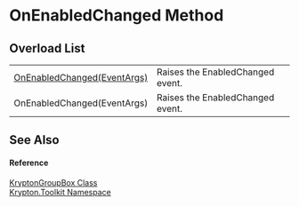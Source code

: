 # OnEnabledChanged Method


## Overload List
<table>
<tr>
<td><a href="1ce32494-500a-1bcd-696c-69a170643d51.md">OnEnabledChanged(EventArgs)</a></td>
<td>Raises the EnabledChanged event.</td></tr>
<tr>
<td>OnEnabledChanged(EventArgs)</td>
<td>Raises the EnabledChanged event.</td></tr>
</table>

## See Also


#### Reference
<a href="7bf61b7d-9d99-c2a5-c0dc-2f2e692b6a37.md">KryptonGroupBox Class</a>  
<a href="79d2eac2-21f4-54ff-7552-b20c33c30600.md">Krypton.Toolkit Namespace</a>  

